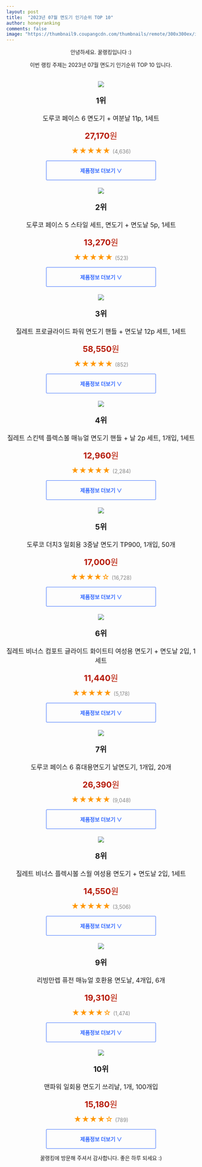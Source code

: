 ```yaml
---
layout: post
title:  "2023년 07월 면도기 인기순위 TOP 10"
author: honeyranking
comments: false
image: "https://thumbnail9.coupangcdn.com/thumbnails/remote/300x300ex/image/retail/images/9103905427469341-6c16ec52-373b-4cdc-9f9f-fbfe4905df19.jpg"
---
```

<p style="text-align: center;">안녕하세요. 꿀랭킹입니다 :)</p>
<p style="text-align: center;">이번 랭킹 주제는 2023년 07월 면도기 인기순위 TOP 10 입니다.</p><center><img src="https://thumbnail9.coupangcdn.com/thumbnails/remote/300x300ex/image/retail/images/9103905427469341-6c16ec52-373b-4cdc-9f9f-fbfe4905df19.jpg" style="margin-top:20px" /></center><p style="text-align: center; font-size: 20px"><b>1위</b></p><p style="text-align: center; font-size: 17px">도루코 페이스 6 면도기 + 여분날 11p, 1세트</p><p style="text-align: center;"><span style="color: #b61800; font-size: 22px;"><b>27,170</b>원</span></p><p style="text-align: center;"><span style="color: #ff9600; font-size: 20px;">★★★★★ </span><span style="color: #878787;">(4,636)</span></p><center><a href="https://link.coupang.com/a/22bzZ"><div style="font-size: 14px; display: inline-block; padding: 15px 90px; color: #346aff; border-radius: 2px; border: 1px solid #346aff; cursor: pointer;"><b>제품정보 더보기 &or;</b></div></a></center><center><img src="https://thumbnail7.coupangcdn.com/thumbnails/remote/300x300ex/image/retail/images/2022/11/08/10/5/8d386be7-aca5-4dab-8ad2-2b60d543374f.jpg" style="margin-top:20px" /></center><p style="text-align: center; font-size: 20px"><b>2위</b></p><p style="text-align: center; font-size: 17px">도루코 페이스 5 스타일 세트, 면도기 + 면도날 5p, 1세트</p><p style="text-align: center;"><span style="color: #b61800; font-size: 22px;"><b>13,270</b>원</span></p><p style="text-align: center;"><span style="color: #ff9600; font-size: 20px;">★★★★★ </span><span style="color: #878787;">(523)</span></p><center><a href="https://link.coupang.com/a/22bz0"><div style="font-size: 14px; display: inline-block; padding: 15px 90px; color: #346aff; border-radius: 2px; border: 1px solid #346aff; cursor: pointer;"><b>제품정보 더보기 &or;</b></div></a></center><center><img src="https://thumbnail6.coupangcdn.com/thumbnails/remote/300x300ex/image/retail/images/1143956375948071-97a2d44b-b0f5-4890-bbbe-e3e238824d97.jpg" style="margin-top:20px" /></center><p style="text-align: center; font-size: 20px"><b>3위</b></p><p style="text-align: center; font-size: 17px">질레트 프로글라이드 파워 면도기 핸들 + 면도날 12p 세트, 1세트</p><p style="text-align: center;"><span style="color: #b61800; font-size: 22px;"><b>58,550</b>원</span></p><p style="text-align: center;"><span style="color: #ff9600; font-size: 20px;">★★★★★ </span><span style="color: #878787;">(852)</span></p><center><a href="https://link.coupang.com/a/22bz2"><div style="font-size: 14px; display: inline-block; padding: 15px 90px; color: #346aff; border-radius: 2px; border: 1px solid #346aff; cursor: pointer;"><b>제품정보 더보기 &or;</b></div></a></center><center><img src="https://thumbnail6.coupangcdn.com/thumbnails/remote/300x300ex/image/retail/images/3828034627135713-1d7e8961-2a2f-4c4b-9c95-50b6fb70325d.jpg" style="margin-top:20px" /></center><p style="text-align: center; font-size: 20px"><b>4위</b></p><p style="text-align: center; font-size: 17px">질레트 스킨텍 플렉스볼 매뉴얼 면도기 핸들 + 날 2p 세트, 1개입, 1세트</p><p style="text-align: center;"><span style="color: #b61800; font-size: 22px;"><b>12,960</b>원</span></p><p style="text-align: center;"><span style="color: #ff9600; font-size: 20px;">★★★★★ </span><span style="color: #878787;">(2,284)</span></p><center><a href="https://link.coupang.com/a/22bz3"><div style="font-size: 14px; display: inline-block; padding: 15px 90px; color: #346aff; border-radius: 2px; border: 1px solid #346aff; cursor: pointer;"><b>제품정보 더보기 &or;</b></div></a></center><center><img src="https://thumbnail7.coupangcdn.com/thumbnails/remote/300x300ex/image/retail/images/6e862881-6537-42b7-8e3e-2c3da19057934629763619880449405.png" style="margin-top:20px" /></center><p style="text-align: center; font-size: 20px"><b>5위</b></p><p style="text-align: center; font-size: 17px">도루코 더치3 일회용 3중날 면도기 TP900, 1개입, 50개</p><p style="text-align: center;"><span style="color: #b61800; font-size: 22px;"><b>17,000</b>원</span></p><p style="text-align: center;"><span style="color: #ff9600; font-size: 20px;">★★★★☆ </span><span style="color: #878787;">(16,728)</span></p><center><a href="https://link.coupang.com/a/22bz4"><div style="font-size: 14px; display: inline-block; padding: 15px 90px; color: #346aff; border-radius: 2px; border: 1px solid #346aff; cursor: pointer;"><b>제품정보 더보기 &or;</b></div></a></center><center><img src="https://thumbnail8.coupangcdn.com/thumbnails/remote/300x300ex/image/retail/images/2366218882211934-7051d60b-927e-4316-b11e-9380b90215b2.jpg" style="margin-top:20px" /></center><p style="text-align: center; font-size: 20px"><b>6위</b></p><p style="text-align: center; font-size: 17px">질레트 비너스 컴포트 글라이드 화이트티 여성용 면도기 + 면도날 2입, 1세트</p><p style="text-align: center;"><span style="color: #b61800; font-size: 22px;"><b>11,440</b>원</span></p><p style="text-align: center;"><span style="color: #ff9600; font-size: 20px;">★★★★★ </span><span style="color: #878787;">(5,178)</span></p><center><a href="https://www.coupang.com/vp/products/5829740755?itemId=10084943027&q=%EB%A9%B4%EB%8F%84%EA%B8%B0&sourceType=search&searchId=b7fb6681badd405597c78d7114dbb4b9"><div style="font-size: 14px; display: inline-block; padding: 15px 90px; color: #346aff; border-radius: 2px; border: 1px solid #346aff; cursor: pointer;"><b>제품정보 더보기 &or;</b></div></a></center><center><img src="https://thumbnail6.coupangcdn.com/thumbnails/remote/300x300ex/image/vendor_inventory/images/2016/10/18/11/2/d97a77d2-2094-4035-a896-854be5d3f4cc.jpg" style="margin-top:20px" /></center><p style="text-align: center; font-size: 20px"><b>7위</b></p><p style="text-align: center; font-size: 17px">도루코 페이스 6 휴대용면도기 날면도기, 1개입, 20개</p><p style="text-align: center;"><span style="color: #b61800; font-size: 22px;"><b>26,390</b>원</span></p><p style="text-align: center;"><span style="color: #ff9600; font-size: 20px;">★★★★★ </span><span style="color: #878787;">(9,048)</span></p><center><a href="https://link.coupang.com/a/22bz6"><div style="font-size: 14px; display: inline-block; padding: 15px 90px; color: #346aff; border-radius: 2px; border: 1px solid #346aff; cursor: pointer;"><b>제품정보 더보기 &or;</b></div></a></center><center><img src="https://thumbnail8.coupangcdn.com/thumbnails/remote/300x300ex/image/rs_quotation_api/beg21qju/f0c41be3928648b094c208262633830d.jpg" style="margin-top:20px" /></center><p style="text-align: center; font-size: 20px"><b>8위</b></p><p style="text-align: center; font-size: 17px">질레트 비너스 플렉시볼 스월 여성용 면도기 + 면도날 2입, 1세트</p><p style="text-align: center;"><span style="color: #b61800; font-size: 22px;"><b>14,550</b>원</span></p><p style="text-align: center;"><span style="color: #ff9600; font-size: 20px;">★★★★★ </span><span style="color: #878787;">(3,506)</span></p><center><a href="https://www.coupang.com/vp/products/5829740740?itemId=10084942909&q=%EB%A9%B4%EB%8F%84%EA%B8%B0&sourceType=search&searchId=b7fb6681badd405597c78d7114dbb4b9"><div style="font-size: 14px; display: inline-block; padding: 15px 90px; color: #346aff; border-radius: 2px; border: 1px solid #346aff; cursor: pointer;"><b>제품정보 더보기 &or;</b></div></a></center><center><img src="https://thumbnail7.coupangcdn.com/thumbnails/remote/300x300ex/image/retail/images/4c9d0e53-d989-4085-b421-cc6b919006de7450595188888326841.png" style="margin-top:20px" /></center><p style="text-align: center; font-size: 20px"><b>9위</b></p><p style="text-align: center; font-size: 17px">리빙만렙 퓨전 매뉴얼 호환용 면도날, 4개입, 6개</p><p style="text-align: center;"><span style="color: #b61800; font-size: 22px;"><b>19,310</b>원</span></p><p style="text-align: center;"><span style="color: #ff9600; font-size: 20px;">★★★★☆ </span><span style="color: #878787;">(1,474)</span></p><center><a href="https://link.coupang.com/a/22bAb"><div style="font-size: 14px; display: inline-block; padding: 15px 90px; color: #346aff; border-radius: 2px; border: 1px solid #346aff; cursor: pointer;"><b>제품정보 더보기 &or;</b></div></a></center><center><img src="https://thumbnail9.coupangcdn.com/thumbnails/remote/300x300ex/image/retail/images/2021/03/04/15/2/6f7a3e3d-f6c8-4d0e-98e5-c666b2951adc.jpg" style="margin-top:20px" /></center><p style="text-align: center; font-size: 20px"><b>10위</b></p><p style="text-align: center; font-size: 17px">맨파워 일회용 면도기 쓰리날, 1개, 100개입</p><p style="text-align: center;"><span style="color: #b61800; font-size: 22px;"><b>15,180</b>원</span></p><p style="text-align: center;"><span style="color: #ff9600; font-size: 20px;">★★★★☆ </span><span style="color: #878787;">(789)</span></p><center><a href="https://link.coupang.com/a/22bAc"><div style="font-size: 14px; display: inline-block; padding: 15px 90px; color: #346aff; border-radius: 2px; border: 1px solid #346aff; cursor: pointer;"><b>제품정보 더보기 &or;</b></div></a></center><p style="text-align: center;">꿀랭킹에 방문해 주셔서 감사합니다. 좋은 하루 되세요 :)</p>